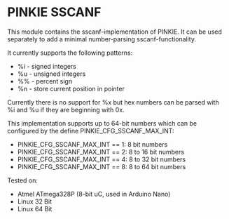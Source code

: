 # PINKIE SSCANF

This module contains the sscanf-implementation of PINKIE. It can be used
separately to add a minimal number-parsing sscanf-functionality.

It currently supports the following patterns:
  * %i - signed integers
  * %u - unsigned integers
  * %% - percent sign
  * %n - store current position in pointer

Currently there is no support for %x but hex numbers can be parsed with %i and
%u if they are beginning with 0x.

This implementation supports up to 64-bit numbers which can be configured by
the define PINKIE\_CFG\_SSCANF\_MAX\_INT:

  * PINKIE\_CFG\_SSCANF\_MAX\_INT == 1: 8 bit numbers
  * PINKIE\_CFG\_SSCANF\_MAX\_INT == 2: 8 to 16 bit numbers
  * PINKIE\_CFG\_SSCANF\_MAX\_INT == 4: 8 to 32 bit numbers
  * PINKIE\_CFG\_SSCANF\_MAX\_INT == 8: 8 to 64 bit numbers

Tested on:
  - Atmel ATmega328P (8-bit uC, used in Arduino Nano)
  - Linux 32 Bit
  - Linux 64 Bit
